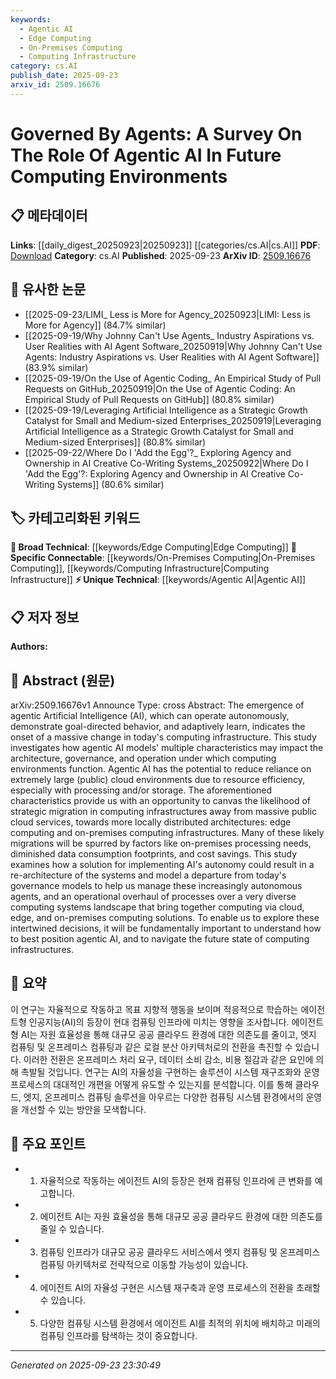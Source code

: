 ```yaml
---
keywords:
  - Agentic AI
  - Edge Computing
  - On-Premises Computing
  - Computing Infrastructure
category: cs.AI
publish_date: 2025-09-23
arxiv_id: 2509.16676
---
```


<!-- KEYWORD_LINKING_METADATA:
{
  "processed_timestamp": "2025-09-23T23:30:49.564252",
  "vocabulary_version": "1.0",
  "selected_keywords": [
    "Agentic AI",
    "Edge Computing",
    "On-Premises Computing",
    "Computing Infrastructure"
  ],
  "rejected_keywords": [],
  "similarity_scores": {
    "Agentic AI": 0.92,
    "Edge Computing": 0.85,
    "On-Premises Computing": 0.78,
    "Computing Infrastructure": 0.7
  },
  "extraction_method": "AI_prompt_based",
  "budget_applied": true,
  "candidates_json": {
    "candidates": [
      {
        "surface": "agentic Artificial Intelligence",
        "canonical": "Agentic AI",
        "aliases": [
          "autonomous AI",
          "goal-directed AI"
        ],
        "category": "unique_technical",
        "rationale": "Agentic AI represents a novel concept in AI autonomy, crucial for understanding shifts in computing environments.",
        "novelty_score": 0.85,
        "connectivity_score": 0.68,
        "specificity_score": 0.88,
        "link_intent_score": 0.92
      },
      {
        "surface": "edge computing",
        "canonical": "Edge Computing",
        "aliases": [
          "edge processing"
        ],
        "category": "broad_technical",
        "rationale": "Edge Computing is a key architectural shift away from centralized cloud models, relevant to the paper's focus.",
        "novelty_score": 0.45,
        "connectivity_score": 0.79,
        "specificity_score": 0.72,
        "link_intent_score": 0.85
      },
      {
        "surface": "on-premises computing",
        "canonical": "On-Premises Computing",
        "aliases": [
          "local computing",
          "on-site computing"
        ],
        "category": "specific_connectable",
        "rationale": "On-Premises Computing is significant for understanding the decentralization of computing resources.",
        "novelty_score": 0.52,
        "connectivity_score": 0.73,
        "specificity_score": 0.81,
        "link_intent_score": 0.78
      },
      {
        "surface": "computing infrastructure",
        "canonical": "Computing Infrastructure",
        "aliases": [
          "IT infrastructure",
          "computing systems"
        ],
        "category": "specific_connectable",
        "rationale": "Computing Infrastructure is central to the paper's discussion on the re-architecture driven by AI.",
        "novelty_score": 0.4,
        "connectivity_score": 0.76,
        "specificity_score": 0.65,
        "link_intent_score": 0.7
      }
    ],
    "ban_list_suggestions": [
      "governance",
      "operation",
      "processes"
    ]
  },
  "decisions": [
    {
      "candidate_surface": "agentic Artificial Intelligence",
      "resolved_canonical": "Agentic AI",
      "decision": "linked",
      "scores": {
        "novelty": 0.85,
        "connectivity": 0.68,
        "specificity": 0.88,
        "link_intent": 0.92
      }
    },
    {
      "candidate_surface": "edge computing",
      "resolved_canonical": "Edge Computing",
      "decision": "linked",
      "scores": {
        "novelty": 0.45,
        "connectivity": 0.79,
        "specificity": 0.72,
        "link_intent": 0.85
      }
    },
    {
      "candidate_surface": "on-premises computing",
      "resolved_canonical": "On-Premises Computing",
      "decision": "linked",
      "scores": {
        "novelty": 0.52,
        "connectivity": 0.73,
        "specificity": 0.81,
        "link_intent": 0.78
      }
    },
    {
      "candidate_surface": "computing infrastructure",
      "resolved_canonical": "Computing Infrastructure",
      "decision": "linked",
      "scores": {
        "novelty": 0.4,
        "connectivity": 0.76,
        "specificity": 0.65,
        "link_intent": 0.7
      }
    }
  ]
}
-->

# Governed By Agents: A Survey On The Role Of Agentic AI In Future Computing Environments

## 📋 메타데이터

**Links**: [[daily_digest_20250923|20250923]] [[categories/cs.AI|cs.AI]]
**PDF**: [Download](https://arxiv.org/pdf/2509.16676.pdf)
**Category**: cs.AI
**Published**: 2025-09-23
**ArXiv ID**: [2509.16676](https://arxiv.org/abs/2509.16676)

## 🔗 유사한 논문
- [[2025-09-23/LIMI_ Less is More for Agency_20250923|LIMI: Less is More for Agency]] (84.7% similar)
- [[2025-09-19/Why Johnny Can't Use Agents_ Industry Aspirations vs. User Realities with AI Agent Software_20250919|Why Johnny Can't Use Agents: Industry Aspirations vs. User Realities with AI Agent Software]] (83.9% similar)
- [[2025-09-19/On the Use of Agentic Coding_ An Empirical Study of Pull Requests on GitHub_20250919|On the Use of Agentic Coding: An Empirical Study of Pull Requests on GitHub]] (80.8% similar)
- [[2025-09-19/Leveraging Artificial Intelligence as a Strategic Growth Catalyst for Small and Medium-sized Enterprises_20250919|Leveraging Artificial Intelligence as a Strategic Growth Catalyst for Small and Medium-sized Enterprises]] (80.8% similar)
- [[2025-09-22/Where Do I 'Add the Egg'?_ Exploring Agency and Ownership in AI Creative Co-Writing Systems_20250922|Where Do I 'Add the Egg'?: Exploring Agency and Ownership in AI Creative Co-Writing Systems]] (80.6% similar)

## 🏷️ 카테고리화된 키워드
**🧠 Broad Technical**: [[keywords/Edge Computing|Edge Computing]]
**🔗 Specific Connectable**: [[keywords/On-Premises Computing|On-Premises Computing]], [[keywords/Computing Infrastructure|Computing Infrastructure]]
**⚡ Unique Technical**: [[keywords/Agentic AI|Agentic AI]]

## 📋 저자 정보

**Authors:** 

## 📄 Abstract (원문)

arXiv:2509.16676v1 Announce Type: cross 
Abstract: The emergence of agentic Artificial Intelligence (AI), which can operate autonomously, demonstrate goal-directed behavior, and adaptively learn, indicates the onset of a massive change in today's computing infrastructure. This study investigates how agentic AI models' multiple characteristics may impact the architecture, governance, and operation under which computing environments function. Agentic AI has the potential to reduce reliance on extremely large (public) cloud environments due to resource efficiency, especially with processing and/or storage. The aforementioned characteristics provide us with an opportunity to canvas the likelihood of strategic migration in computing infrastructures away from massive public cloud services, towards more locally distributed architectures: edge computing and on-premises computing infrastructures. Many of these likely migrations will be spurred by factors like on-premises processing needs, diminished data consumption footprints, and cost savings. This study examines how a solution for implementing AI's autonomy could result in a re-architecture of the systems and model a departure from today's governance models to help us manage these increasingly autonomous agents, and an operational overhaul of processes over a very diverse computing systems landscape that bring together computing via cloud, edge, and on-premises computing solutions. To enable us to explore these intertwined decisions, it will be fundamentally important to understand how to best position agentic AI, and to navigate the future state of computing infrastructures.

## 📝 요약

이 연구는 자율적으로 작동하고 목표 지향적 행동을 보이며 적응적으로 학습하는 에이전트형 인공지능(AI)의 등장이 현대 컴퓨팅 인프라에 미치는 영향을 조사합니다. 에이전트형 AI는 자원 효율성을 통해 대규모 공공 클라우드 환경에 대한 의존도를 줄이고, 엣지 컴퓨팅 및 온프레미스 컴퓨팅과 같은 로컬 분산 아키텍처로의 전환을 촉진할 수 있습니다. 이러한 전환은 온프레미스 처리 요구, 데이터 소비 감소, 비용 절감과 같은 요인에 의해 촉발될 것입니다. 연구는 AI의 자율성을 구현하는 솔루션이 시스템 재구조화와 운영 프로세스의 대대적인 개편을 어떻게 유도할 수 있는지를 분석합니다. 이를 통해 클라우드, 엣지, 온프레미스 컴퓨팅 솔루션을 아우르는 다양한 컴퓨팅 시스템 환경에서의 운영을 개선할 수 있는 방안을 모색합니다.

## 🎯 주요 포인트

- 1. 자율적으로 작동하는 에이전트 AI의 등장은 현재 컴퓨팅 인프라에 큰 변화를 예고합니다.
- 2. 에이전트 AI는 자원 효율성을 통해 대규모 공공 클라우드 환경에 대한 의존도를 줄일 수 있습니다.
- 3. 컴퓨팅 인프라가 대규모 공공 클라우드 서비스에서 엣지 컴퓨팅 및 온프레미스 컴퓨팅 아키텍처로 전략적으로 이동할 가능성이 있습니다.
- 4. 에이전트 AI의 자율성 구현은 시스템 재구축과 운영 프로세스의 전환을 초래할 수 있습니다.
- 5. 다양한 컴퓨팅 시스템 환경에서 에이전트 AI를 최적의 위치에 배치하고 미래의 컴퓨팅 인프라를 탐색하는 것이 중요합니다.


---

*Generated on 2025-09-23 23:30:49*